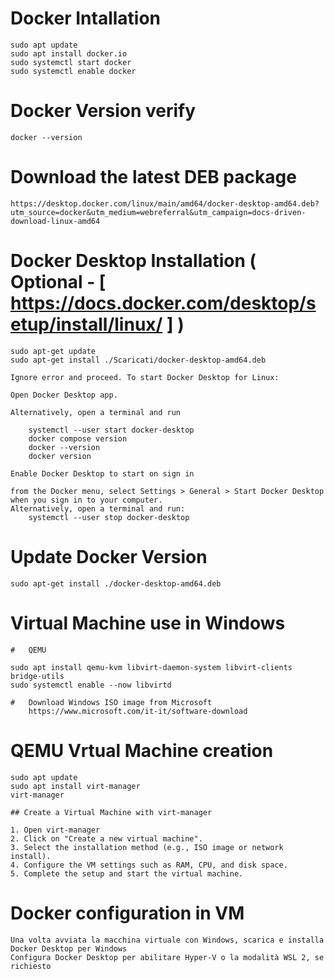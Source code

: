 
# Docker Intallation

    sudo apt update
    sudo apt install docker.io
    sudo systemctl start docker
    sudo systemctl enable docker

#   Docker Version verify

    docker --version

#   Download the latest DEB package

    https://desktop.docker.com/linux/main/amd64/docker-desktop-amd64.deb?utm_source=docker&utm_medium=webreferral&utm_campaign=docs-driven-download-linux-amd64

#   Docker Desktop Installation ( Optional - [ https://docs.docker.com/desktop/setup/install/linux/ ] )

    sudo apt-get update
    sudo apt-get install ./Scaricati/docker-desktop-amd64.deb 

    Ignore error and proceed. To start Docker Desktop for Linux:

    Open Docker Desktop app.

    Alternatively, open a terminal and run

        systemctl --user start docker-desktop
        docker compose version
        docker --version
        docker version

    Enable Docker Desktop to start on sign in

    from the Docker menu, select Settings > General > Start Docker Desktop when you sign in to your computer.
    Alternatively, open a terminal and run:
        systemctl --user stop docker-desktop

#   Update Docker Version

    sudo apt-get install ./docker-desktop-amd64.deb

#   Virtual Machine use in Windows

    #   QEMU

    sudo apt install qemu-kvm libvirt-daemon-system libvirt-clients bridge-utils
    sudo systemctl enable --now libvirtd

    #   Download Windows ISO image from Microsoft
        https://www.microsoft.com/it-it/software-download

#   QEMU Vrtual Machine creation

    sudo apt update
    sudo apt install virt-manager
    virt-manager

    ## Create a Virtual Machine with virt-manager

    1. Open virt-manager
    2. Click on "Create a new virtual machine".
    3. Select the installation method (e.g., ISO image or network install).
    4. Configure the VM settings such as RAM, CPU, and disk space.
    5. Complete the setup and start the virtual machine.

#   Docker configuration in VM

    Una volta avviata la macchina virtuale con Windows, scarica e installa Docker Desktop per Windows
    Configura Docker Desktop per abilitare Hyper-V o la modalità WSL 2, se richiesto

